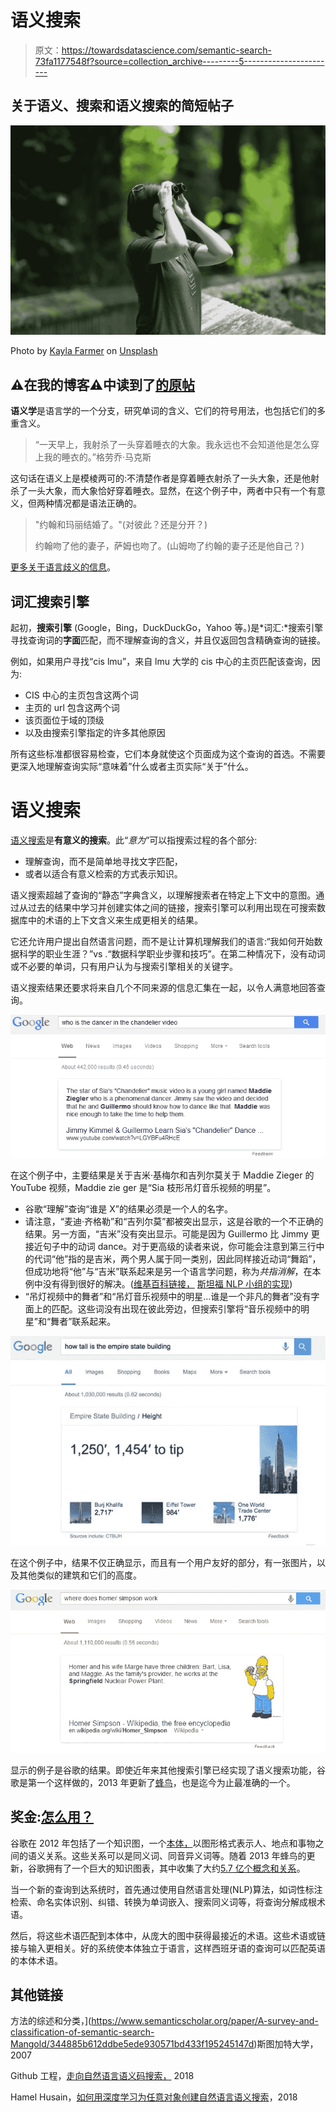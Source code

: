 # 语义搜索

> 原文：<https://towardsdatascience.com/semantic-search-73fa1177548f?source=collection_archive---------5----------------------->

## 关于语义、搜索和语义搜索的简短帖子

![](img/01f0c14adf2e40c7bd763912e5d4f1fa.png)

Photo by [Kayla Farmer](https://unsplash.com/@imagesbykayla?utm_source=medium&utm_medium=referral) on [Unsplash](https://unsplash.com?utm_source=medium&utm_medium=referral)

## ⚠️在我的博客⚠️中读到了[的原帖](https://anebz.eu/semantic-search)

**语义学**是语言学的一个分支，研究单词的含义、它们的符号用法，也包括它们的多重含义。

> “一天早上，我射杀了一头穿着睡衣的大象。我永远也不会知道他是怎么穿上我的睡衣的。”格劳乔·马克斯

这句话在语义上是模棱两可的:不清楚作者是穿着睡衣射杀了一头大象，还是他射杀了一头大象，而大象恰好穿着睡衣。显然，在这个例子中，两者中只有一个有意义，但两种情况都是语法正确的。

> "约翰和玛丽结婚了。"(对彼此？还是分开？)
> 
> 约翰吻了他的妻子，萨姆也吻了。(山姆吻了约翰的妻子还是他自己？)

[更多关于语言歧义的信息](https://cs.nyu.edu/faculty/davise/ai/ambiguity.html)。

## 词汇搜索引擎

起初，**搜索引擎** (Google，Bing，DuckDuckGo，Yahoo 等。)是*词汇:*搜索引擎寻找查询词的**字面**匹配，而不理解查询的含义，并且仅返回包含精确查询的链接。

例如，如果用户寻找“cis lmu”，来自 lmu 大学的 cis 中心的主页匹配该查询，因为:

*   CIS 中心的主页包含这两个词
*   主页的 url 包含这两个词
*   该页面位于域的顶级
*   以及由搜索引擎指定的许多其他原因

所有这些标准都很容易检查，它们本身就使这个页面成为这个查询的首选。不需要更深入地理解查询实际“意味着”什么或者主页实际“关于”什么。

# 语义搜索

[语义搜索](https://en.wikipedia.org/wiki/Semantic_search)是**有意义的搜索**。此“*意为*”可以指搜索过程的各个部分:

*   理解查询，而不是简单地寻找文字匹配，
*   或者以适合有意义检索的方式表示知识。

语义搜索超越了查询的“静态”字典含义，以理解搜索者在特定上下文中的意图。通过从过去的结果中学习并创建实体之间的链接，搜索引擎可以利用出现在可搜索数据库中的术语的上下文含义来生成更相关的结果。

它还允许用户提出自然语言问题，而不是让计算机理解我们的语言:“我如何开始数据科学的职业生涯？”vs .“数据科学职业步骤和技巧”。在第二种情况下，没有动词或不必要的单词，只有用户认为与搜索引擎相关的关键字。

语义搜索结果还要求将来自几个不同来源的信息汇集在一起，以令人满意地回答查询。

![](img/9be79432e7e492f0606d43c44bc78e51.png)

在这个例子中，主要结果是关于吉米·基梅尔和吉列尔莫关于 Maddie Zieger 的 YouTube 视频，Maddie zie ger 是“Sia 枝形吊灯音乐视频的明星”。

*   谷歌“理解”查询“谁是 X”的结果必须是一个人的名字。
*   请注意，“麦迪·齐格勒”和“吉列尔莫”都被突出显示，这是谷歌的一个不正确的结果。另一方面，“吉米”没有突出显示。可能是因为 Guillermo 比 Jimmy 更接近句子中的动词 dance。对于更高级的读者来说，你可能会注意到第三行中的代词“他”指的是吉米，两个男人属于同一类别，因此同样接近动词“舞蹈”，但成功地将“他”与“吉米”联系起来是另一个语言学问题，称为*共指消解*，在本例中没有得到很好的解决。([维基百科链接，](https://en.wikipedia.org/wiki/Coreference#Coreference_resolution) [斯坦福 NLP 小组的实现](https://nlp.stanford.edu/projects/coref.shtml))
*   “吊灯视频中的舞者”和“吊灯音乐视频中的明星…谁是一个非凡的舞者”没有字面上的匹配。这些词没有出现在彼此旁边，但搜索引擎将“音乐视频中的明星”和“舞者”联系起来。

![](img/95e7ca9514d1163e044cf2145398637b.png)

在这个例子中，结果不仅正确显示，而且有一个用户友好的部分，有一张图片，以及其他类似的建筑和它们的高度。

![](img/008363f03ef1b533afd271b716ef27cd.png)

显示的例子是谷歌的结果。即使近年来其他搜索引擎已经实现了语义搜索功能，谷歌是第一个这样做的，2013 年更新了[蜂鸟](https://www.searchenginejournal.com/google-algorithm-history/hummingbird-update/#close)，也是迄今为止最准确的一个。

## 奖金:[怎么用？](https://medium.com/value-stream-design/semantic-search-2371fda0bbf5)

谷歌在 2012 年包括了一个知识图，一个[本体，](https://en.wikipedia.org/wiki/Ontology_%28information_science%29)以图形格式表示人、地点和事物之间的语义关系。这些关系可以是同义词、同音异义词等。随着 2013 年蜂鸟的更新，谷歌拥有了一个巨大的知识图表，其中收集了大约[5.7 亿个概念和关系](https://www.crazyegg.com/blog/google-hummingbird-change-approach-seo/)。

当一个新的查询到达系统时，首先通过使用自然语言处理(NLP)算法，如词性标注检索、命名实体识别、纠错、转换为单词嵌入、搜索同义词等，将查询分解成根术语。

然后，将这些术语匹配到本体中，从庞大的图中获得最接近的术语。这些术语或链接与输入更相关。好的系统使本体独立于语言，这样西班牙语的查询可以匹配英语的本体术语。

## 其他链接

[1]:巴斯特，布赫霍尔德，奥斯曼，[关于文本和知识库的语义搜索](http://ad-publications.informatik.uni-freiburg.de/FNTIR_semanticsearch_BBH_2016.pdf)，弗赖堡大学，2016

[2]:曼戈尔德，[语义搜索
方法的综述和分类，](https://www.semanticscholar.org/paper/A-survey-and-classification-of-semantic-search-Mangold/344885b612ddbe5ede930571bd433f195245147d)斯图加特大学，2007

[3]: Fatima，Luca，Wilson，[语义搜索引擎的新框架](https://www.researchgate.net/publication/262635559_New_Framework_for_Semantic_Search_Engine)，安格利亚·罗斯金大学，2014

Github 工程，[走向自然语言语义码搜索，](https://github.blog/2018-09-18-towards-natural-language-semantic-code-search/) 2018

Hamel Husain，[如何用深度学习为任意对象创建自然语言语义搜索](/semantic-code-search-3cd6d244a39c)，2018